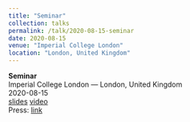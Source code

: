 ```yaml
---
title: "Seminar"
collection: talks
permalink: /talk/2020-08-15-seminar
date: 2020-08-15
venue: "Imperial College London"
location: "London, United Kingdom"
---
```


**Seminar**  
Imperial College London — London, United Kingdom  
2020-08-15  
[slides]() [video]()  
Press: [link]()  
